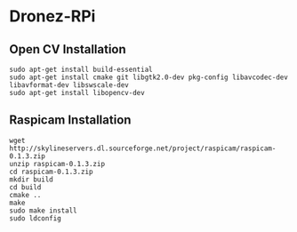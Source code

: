 # Dronez-RPi
## Open CV Installation
```
sudo apt-get install build-essential
sudo apt-get install cmake git libgtk2.0-dev pkg-config libavcodec-dev libavformat-dev libswscale-dev 
sudo apt-get install libopencv-dev
````

## Raspicam Installation
```
wget http://skylineservers.dl.sourceforge.net/project/raspicam/raspicam-0.1.3.zip
unzip raspicam-0.1.3.zip
cd raspicam-0.1.3.zip
mkdir build
cd build
cmake ..
make
sudo make install
sudo ldconfig
```
